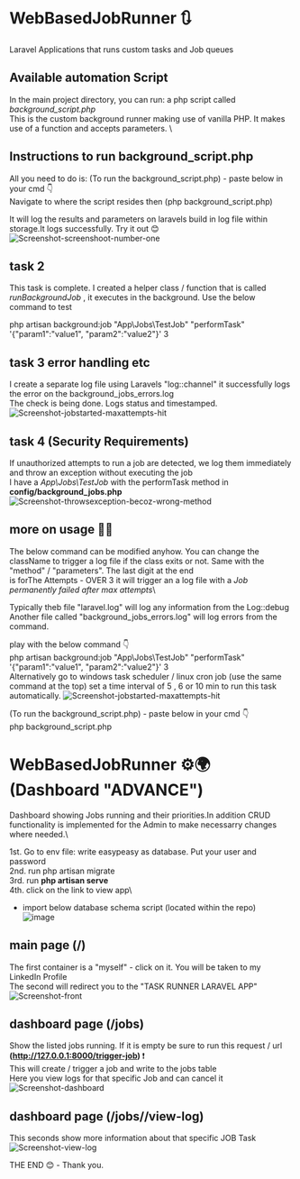 # WebBasedJobRunner 🔃
Laravel Applications that runs custom tasks and Job queues


## Available automation Script

In the main project directory, you can run: a php script called <i>background_script.php</i>\
This is the custom background runner making use of vanilla PHP. It makes use of a function and accepts parameters. \

## Instructions to run background_script.php

All you need to do is:
(To run the background_script.php) - paste below in your cmd 👇\
Navigate to where the script resides then (php background_script.php)

It will log the results and parameters on laravels build in log file within storage.It logs successfully. Try it out 😊
![Screenshot-screenshoot-number-one](https://github.com/user-attachments/assets/e29edcec-162c-4ef1-885e-73f63af14935)

## task 2 
This task is complete. I created a helper class / function that is called <i>runBackgroundJob</i> , it executes in the background. Use the below command to test

php artisan background:job "App\Jobs\TestJob" "performTask" '{"param1":"value1", "param2":"value2"}' 3 

## task 3 error handling etc

I create a separate log file using Laravels "log::channel" it successfully logs the error on the  background_jobs_errors.log\
The check is being done. Logs status and timestamped.
![Screenshot-jobstarted-maxattempts-hit](https://github.com/user-attachments/assets/c571fad3-b0cd-417e-b6da-126141fde372)

## task 4 (Security Requirements)
If unauthorized attempts to run a job are detected, we log them immediately and throw an exception without executing the job\
I have a <i>App\Jobs\TestJob </i> with the performTask method in <B>config/background_jobs.php</b>
![Screenshot-throwsexception-becoz-wrong-method](https://github.com/user-attachments/assets/eba92ed7-06ed-4d62-bfd6-86e04feec640)


## more on usage 👨‍🏫

The below command can be modified anyhow. You can change the className to trigger a log file if the class exits or not. Same with the "method" / "parameters". The last digit at the end\
is forThe Attempts - OVER 3 it will trigger an a log file with a <i>Job permanently failed after max attempts</i>\

Typically theb file "laravel.log" will log any information from the Log::debug\
Another file called "background_jobs_errors.log" will log errors from the command.

play with the below command 👇\
php artisan background:job "App\Jobs\TestJob" "performTask" '{"param1":"value1", "param2":"value2"}' 3\
Alternatively go to windows task scheduler / linux cron job (use the same command at the top) set a time interval of 5 , 6 or 10 min to run this task automatically.
![Screenshot-jobstarted-maxattempts-hit](https://github.com/user-attachments/assets/ac3c75de-f7ed-49d0-b8f0-2a3ea8c33c33)

(To run the background_script.php) - paste below in your cmd 👇\
php background_script.php

# WebBasedJobRunner ⚙️🌍 (Dashboard "ADVANCE") 
Dashboard showing Jobs running and their priorities.In addition CRUD functionality is implemented for the Admin to make necessarry changes where needed.\

1st. Go to env file: write easypeasy as database. Put your user and password\
2nd. run php artisan migrate\
3rd. run <strong> php artisan serve </strong>\
4th. click on the link to view app\

- import below database schema script (located within the repo)\
![image](https://github.com/user-attachments/assets/340b96c9-7921-4293-b8cb-ddd7539ca40d)
 

## main page (/)
The first container is a "myself" - click on it. You will be taken to my LinkedIn Profile\
The second will redirect you to the "TASK RUNNER LARAVEL APP"
![Screenshot-front ](https://github.com/user-attachments/assets/995e41e4-5701-452f-a431-5f60f97441c5)

## dashboard page (/jobs)
Show the listed jobs running. If it is empty be sure to run this request / url <strong> (http://127.0.0.1:8000/trigger-job) </strong> ❗\
This will create / trigger a job and write to the jobs table\
Here you view logs for that specific Job and can cancel it
![Screenshot-dashboard](https://github.com/user-attachments/assets/bd05b177-08a0-487a-a470-917adcf08585)


## dashboard page (/jobs/<id>/view-log)
This seconds show more information about that specific JOB Task
![Screenshot-view-log](https://github.com/user-attachments/assets/848353c5-86ce-4c98-bd3f-eabf35d5a476)


THE END 😊 - Thank you.

